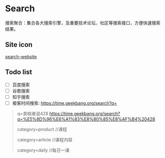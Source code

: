 # Search
搜索聚合：集合各大搜索引擎，及重要技术论坛、社区等搜索接口，方便快速搜索结果。

## Site icon
[search-website](https://icons8.com/icons/set/search-website)

## Todo list

- [ ] 百度搜索
- [ ] 谷歌搜索
- [ ] 知乎搜索
- [ ] 极客时间搜索: https://time.geekbang.org/search?q=

> q=卖桃者说428
https://time.geekbang.org/search?q=%E5%8D%96%E6%A1%83%E8%80%85%E8%AF%B4%20428
> 
> category=product //课程
> 
> category=article //课程内容
> 
> category=daily   //每日一课
